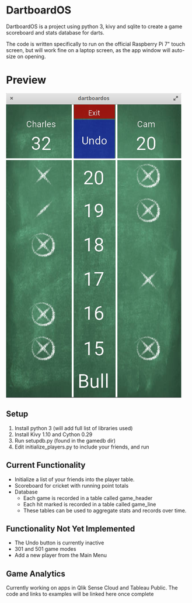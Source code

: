 # DartboardOS

DartboardOS is a project using python 3, kivy and sqlite to create a game scoreboard and stats database for darts.

The code is written specifically to run on the official Raspberry Pi 7" touch screen, but will work fine on a laptop screen, as the app window will auto-size on opening.

# Preview

![](https://github.com/cjt243/DartboardOS/blob/master/assets/Preview/gamepreview.png)

## Setup
1. Install python 3 (will add full list of libraries used)
2. Install Kivy 1.10 and Cython 0.29
3. Run setupdb.py (found in the gamedb dir)
4. Edit initialize_players.py to include your friends, and run
 
## Current Functionality

* Initialize a list of your friends into the player table.
* Scoreboard for cricket with running point totals
* Database
    * Each game is recorded in a table called game_header
    * Each hit marked is recorded in a table called game_line
    * These tables can be used to aggregate stats and records over time.

## Functionality Not Yet Implemented

* The Undo button is currently inactive
* 301 and 501 game modes
* Add a new player from the Main Menu

## Game Analytics

Currently working on apps in Qlik Sense Cloud and Tableau Public. The code and links to examples will be linked here once complete


